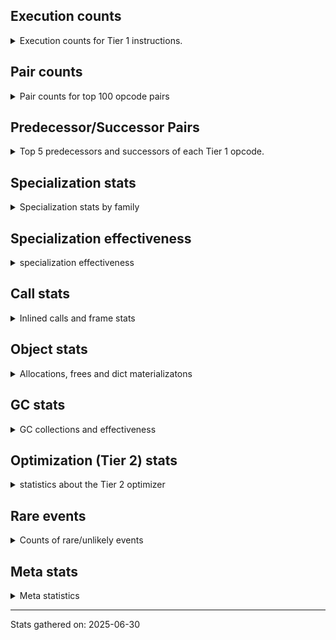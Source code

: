 ## Execution counts

<details>
<summary> Execution counts for Tier 1 instructions. </summary>


The "miss ratio" column shows the percentage of times the instruction
executed that it deoptimized. When this happens, the base unspecialized
instruction is not counted.

<table>
<thead>
<tr>
<th align="left">Name</th>
<th align="right">Base Count</th>
<th align="right">Head Count</th>
<th align="right">Change</th>
</tr>
</thead>
<tbody>
<tr>
<td align="left">JUMP_BACKWARD_JIT</td>
<td align="right">378,960</td>
<td align="right">227,920</td>
<td align="right">-39.9%</td>
</tr>
<tr>
<td align="left">FOR_ITER_TUPLE</td>
<td align="right">162,500</td>
<td align="right">121,540</td>
<td align="right">-25.2%</td>
</tr>
<tr>
<td align="left">UNPACK_SEQUENCE_TWO_TUPLE</td>
<td align="right">345,380</td>
<td align="right">262,940</td>
<td align="right">-23.9%</td>
</tr>
<tr>
<td align="left">STORE_FAST_STORE_FAST</td>
<td align="right">345,460</td>
<td align="right">263,020</td>
<td align="right">-23.9%</td>
</tr>
<tr>
<td align="left">FOR_ITER</td>
<td align="right">505,440</td>
<td align="right">395,280</td>
<td align="right">-21.8%</td>
</tr>
<tr>
<td align="left">BINARY_OP_ADD_INT</td>
<td align="right">76,760</td>
<td align="right">64,200</td>
<td align="right">-16.4%</td>
</tr>
<tr>
<td align="left">POP_ITER</td>
<td align="right">327,480</td>
<td align="right">280,300</td>
<td align="right">-14.4%</td>
</tr>
<tr>
<td align="left">COMPARE_OP</td>
<td align="right">405,360</td>
<td align="right">350,280</td>
<td align="right">-13.6%</td>
</tr>
<tr>
<td align="left">SWAP</td>
<td align="right">244,360</td>
<td align="right">216,840</td>
<td align="right">-11.3%</td>
</tr>
<tr>
<td align="left">COPY</td>
<td align="right">301,960</td>
<td align="right">274,440</td>
<td align="right">-9.1%</td>
</tr>
<tr>
<td align="left">ENTER_EXECUTOR</td>
<td align="right">2,634,120</td>
<td align="right">2,757,640</td>
<td align="right">4.7%</td>
</tr>
<tr>
<td align="left">PUSH_NULL</td>
<td align="right">6,511,500</td>
<td align="right">6,317,360</td>
<td align="right">-3.0%</td>
</tr>
<tr>
<td align="left">CALL_BOUND_METHOD_GENERAL</td>
<td align="right">2,918,080</td>
<td align="right">2,835,640</td>
<td align="right">-2.8%</td>
</tr>
<tr>
<td align="left">CALL_PY_GENERAL</td>
<td align="right">3,186,540</td>
<td align="right">3,104,100</td>
<td align="right">-2.6%</td>
</tr>
<tr>
<td align="left">POP_JUMP_IF_NONE</td>
<td align="right">9,064,360</td>
<td align="right">8,834,960</td>
<td align="right">-2.5%</td>
</tr>
<tr>
<td align="left">CALL_METHOD_DESCRIPTOR_NOARGS</td>
<td align="right">3,282,940</td>
<td align="right">3,200,500</td>
<td align="right">-2.5%</td>
</tr>
<tr>
<td align="left">CALL_METHOD_DESCRIPTOR_FAST</td>
<td align="right">5,934,900</td>
<td align="right">5,787,940</td>
<td align="right">-2.5%</td>
</tr>
<tr>
<td align="left">LOAD_ATTR_NONDESCRIPTOR_WITH_VALUES</td>
<td align="right">6,165,260</td>
<td align="right">6,018,300</td>
<td align="right">-2.4%</td>
</tr>
<tr>
<td align="left">JUMP_FORWARD</td>
<td align="right">2,745,600</td>
<td align="right">2,683,720</td>
<td align="right">-2.3%</td>
</tr>
<tr>
<td align="left">CALL_TYPE_1</td>
<td align="right">2,959,080</td>
<td align="right">2,894,560</td>
<td align="right">-2.2%</td>
</tr>
<tr>
<td align="left">IS_OP</td>
<td align="right">5,937,580</td>
<td align="right">5,808,540</td>
<td align="right">-2.2%</td>
</tr>
<tr>
<td align="left">LOAD_ATTR_METHOD_NO_DICT</td>
<td align="right">8,436,060</td>
<td align="right">8,267,300</td>
<td align="right">-2.0%</td>
</tr>
<tr>
<td align="left">TO_BOOL_BOOL</td>
<td align="right">10,732,040</td>
<td align="right">10,517,840</td>
<td align="right">-2.0%</td>
</tr>
<tr>
<td align="left">STORE_FAST</td>
<td align="right">30,571,080</td>
<td align="right">30,009,520</td>
<td align="right">-1.8%</td>
</tr>
<tr>
<td align="left">LOAD_FAST</td>
<td align="right">1,589,500</td>
<td align="right">1,561,980</td>
<td align="right">-1.7%</td>
</tr>
<tr>
<td align="left">POP_JUMP_IF_FALSE</td>
<td align="right">43,860,220</td>
<td align="right">43,156,840</td>
<td align="right">-1.6%</td>
</tr>
<tr>
<td align="left">CALL_BUILTIN_FAST</td>
<td align="right">7,355,540</td>
<td align="right">7,241,700</td>
<td align="right">-1.5%</td>
</tr>
<tr>
<td align="left">TO_BOOL_ALWAYS_TRUE</td>
<td align="right">11,578,500</td>
<td align="right">11,399,880</td>
<td align="right">-1.5%</td>
</tr>
<tr>
<td align="left">LOAD_ATTR_METHOD_LAZY_DICT</td>
<td align="right">11,692,440</td>
<td align="right">11,513,500</td>
<td align="right">-1.5%</td>
</tr>
<tr>
<td align="left">NOT_TAKEN</td>
<td align="right">1,192,960</td>
<td align="right">1,210,880</td>
<td align="right">1.5%</td>
</tr>
<tr>
<td align="left">NOP</td>
<td align="right">2,877,240</td>
<td align="right">2,834,520</td>
<td align="right">-1.5%</td>
</tr>
<tr>
<td align="left">LOAD_FAST_BORROW</td>
<td align="right">171,224,400</td>
<td align="right">168,751,840</td>
<td align="right">-1.4%</td>
</tr>
<tr>
<td align="left">LOAD_GLOBAL_MODULE</td>
<td align="right">19,376,720</td>
<td align="right">19,101,860</td>
<td align="right">-1.4%</td>
</tr>
<tr>
<td align="left">COMPARE_OP_INT</td>
<td align="right">14,854,300</td>
<td align="right">14,645,700</td>
<td align="right">-1.4%</td>
</tr>
<tr>
<td align="left">LOAD_CONST</td>
<td align="right">34,469,980</td>
<td align="right">34,010,060</td>
<td align="right">-1.3%</td>
</tr>
<tr>
<td align="left">LOAD_ATTR_METHOD_WITH_VALUES</td>
<td align="right">14,212,420</td>
<td align="right">14,025,740</td>
<td align="right">-1.3%</td>
</tr>
<tr>
<td align="left">RESUME_CHECK</td>
<td align="right">30,085,400</td>
<td align="right">29,692,260</td>
<td align="right">-1.3%</td>
</tr>
<tr>
<td align="left">LOAD_GLOBAL_BUILTIN</td>
<td align="right">29,389,580</td>
<td align="right">29,027,260</td>
<td align="right">-1.2%</td>
</tr>
<tr>
<td align="left">CALL_METHOD_DESCRIPTOR_O</td>
<td align="right">8,447,960</td>
<td align="right">8,351,460</td>
<td align="right">-1.1%</td>
</tr>
<tr>
<td align="left">CALL_BOUND_METHOD_EXACT_ARGS</td>
<td align="right">8,505,180</td>
<td align="right">8,408,680</td>
<td align="right">-1.1%</td>
</tr>
<tr>
<td align="left">POP_JUMP_IF_TRUE</td>
<td align="right">7,295,860</td>
<td align="right">7,213,420</td>
<td align="right">-1.1%</td>
</tr>
<tr>
<td align="left">CALL_PY_EXACT_ARGS</td>
<td align="right">14,111,060</td>
<td align="right">13,957,400</td>
<td align="right">-1.1%</td>
</tr>
<tr>
<td align="left">BINARY_OP</td>
<td align="right">6,671,500</td>
<td align="right">6,600,380</td>
<td align="right">-1.1%</td>
</tr>
<tr>
<td align="left">LOAD_FAST_BORROW_LOAD_FAST_BORROW</td>
<td align="right">7,260,200</td>
<td align="right">7,183,120</td>
<td align="right">-1.1%</td>
</tr>
<tr>
<td align="left">LOAD_ATTR_INSTANCE_VALUE</td>
<td align="right">64,111,920</td>
<td align="right">63,468,720</td>
<td align="right">-1.0%</td>
</tr>
<tr>
<td align="left">RETURN_VALUE</td>
<td align="right">33,839,060</td>
<td align="right">33,522,640</td>
<td align="right">-0.9%</td>
</tr>
<tr>
<td align="left">EXTENDED_ARG</td>
<td align="right">4,733,560</td>
<td align="right">4,689,960</td>
<td align="right">-0.9%</td>
</tr>
<tr>
<td align="left">CALL_METHOD_DESCRIPTOR_FAST_WITH_KEYWORDS</td>
<td align="right">2,385,940</td>
<td align="right">2,364,140</td>
<td align="right">-0.9%</td>
</tr>
<tr>
<td align="left">POP_TOP</td>
<td align="right">25,679,160</td>
<td align="right">25,445,180</td>
<td align="right">-0.9%</td>
</tr>
<tr>
<td align="left">LOAD_SMALL_INT</td>
<td align="right">11,711,940</td>
<td align="right">11,613,300</td>
<td align="right">-0.8%</td>
</tr>
<tr>
<td align="left">CALL_BUILTIN_O</td>
<td align="right">10,847,600</td>
<td align="right">10,765,160</td>
<td align="right">-0.8%</td>
</tr>
<tr>
<td align="left">TO_BOOL_NONE</td>
<td align="right">58,460</td>
<td align="right">58,100</td>
<td align="right">-0.6%</td>
</tr>
<tr>
<td align="left">CALL_LEN</td>
<td align="right">6,494,580</td>
<td align="right">6,472,780</td>
<td align="right">-0.3%</td>
</tr>
<tr>
<td align="left">CONTAINS_OP_DICT</td>
<td align="right">3,839,940</td>
<td align="right">3,839,940</td>
<td align="right">0.0%</td>
</tr>
<tr>
<td align="left">BUILD_TUPLE</td>
<td align="right">3,801,780</td>
<td align="right">3,801,780</td>
<td align="right">0.0%</td>
</tr>
<tr>
<td align="left">STORE_SUBSCR_DICT</td>
<td align="right">3,782,380</td>
<td align="right">3,782,380</td>
<td align="right">0.0%</td>
</tr>
<tr>
<td align="left">TO_BOOL_INT</td>
<td align="right">3,782,380</td>
<td align="right">3,782,380</td>
<td align="right">0.0%</td>
</tr>
<tr>
<td align="left">BINARY_OP_SUBSCR_TUPLE_INT</td>
<td align="right">1,305,620</td>
<td align="right">1,305,620</td>
<td align="right">0.0%</td>
</tr>
<tr>
<td align="left">STORE_ATTR_INSTANCE_VALUE</td>
<td align="right">863,700</td>
<td align="right">863,700</td>
<td align="right">0.0%</td>
</tr>
<tr>
<td align="left">LOAD_ATTR</td>
<td align="right">409,640</td>
<td align="right">409,640</td>
<td align="right">0.0%</td>
</tr>
<tr>
<td align="left">CALL_NON_PY_GENERAL</td>
<td align="right">364,880</td>
<td align="right">364,880</td>
<td align="right">0.0%</td>
</tr>
<tr>
<td align="left">GET_ITER</td>
<td align="right">327,420</td>
<td align="right">327,420</td>
<td align="right">0.0%</td>
</tr>
<tr>
<td align="left">LOAD_ATTR_MODULE</td>
<td align="right">192,120</td>
<td align="right">192,120</td>
<td align="right">0.0%</td>
</tr>
<tr>
<td align="left">CALL_BUILTIN_CLASS</td>
<td align="right">153,580</td>
<td align="right">153,580</td>
<td align="right">0.0%</td>
</tr>
<tr>
<td align="left">POP_JUMP_IF_NOT_NONE</td>
<td align="right">115,260</td>
<td align="right">115,260</td>
<td align="right">0.0%</td>
</tr>
<tr>
<td align="left">CALL_ISINSTANCE</td>
<td align="right">115,120</td>
<td align="right">115,120</td>
<td align="right">0.0%</td>
</tr>
<tr>
<td align="left">CALL_KW_NON_PY</td>
<td align="right">95,940</td>
<td align="right">95,940</td>
<td align="right">0.0%</td>
</tr>
<tr>
<td align="left">INTERPRETER_EXIT</td>
<td align="right">76,820</td>
<td align="right">76,820</td>
<td align="right">0.0%</td>
</tr>
<tr>
<td align="left">BUILD_MAP</td>
<td align="right">76,800</td>
<td align="right">76,800</td>
<td align="right">0.0%</td>
</tr>
<tr>
<td align="left">EXIT_INIT_CHECK</td>
<td align="right">57,580</td>
<td align="right">57,580</td>
<td align="right">0.0%</td>
</tr>
<tr>
<td align="left">CALL_ALLOC_AND_ENTER_INIT</td>
<td align="right">57,580</td>
<td align="right">57,580</td>
<td align="right">0.0%</td>
</tr>
<tr>
<td align="left">CALL_KW_PY</td>
<td align="right">57,580</td>
<td align="right">57,580</td>
<td align="right">0.0%</td>
</tr>
<tr>
<td align="left">TO_BOOL</td>
<td align="right">39,540</td>
<td align="right">39,540</td>
<td align="right">0.0%</td>
</tr>
<tr>
<td align="left">BINARY_OP_SUBSCR_LIST_INT</td>
<td align="right">38,380</td>
<td align="right">38,380</td>
<td align="right">0.0%</td>
</tr>
<tr>
<td align="left">FOR_ITER_LIST</td>
<td align="right">38,380</td>
<td align="right">38,380</td>
<td align="right">0.0%</td>
</tr>
<tr>
<td align="left">COMPARE_OP_STR</td>
<td align="right">38,360</td>
<td align="right">38,360</td>
<td align="right">0.0%</td>
</tr>
<tr>
<td align="left">CONTAINS_OP</td>
<td align="right">19,480</td>
<td align="right">19,480</td>
<td align="right">0.0%</td>
</tr>
<tr>
<td align="left">CALL_FUNCTION_EX</td>
<td align="right">19,320</td>
<td align="right">19,320</td>
<td align="right">0.0%</td>
</tr>
<tr>
<td align="left">LOAD_FAST_LOAD_FAST</td>
<td align="right">19,260</td>
<td align="right">19,260</td>
<td align="right">0.0%</td>
</tr>
<tr>
<td align="left">BINARY_OP_SUBSCR_DICT</td>
<td align="right">19,180</td>
<td align="right">19,180</td>
<td align="right">0.0%</td>
</tr>
<tr>
<td align="left">CALL</td>
<td align="right">5,960</td>
<td align="right">5,960</td>
<td align="right">0.0%</td>
</tr>
<tr>
<td align="left">LOAD_GLOBAL</td>
<td align="right">4,120</td>
<td align="right">4,120</td>
<td align="right">0.0%</td>
</tr>
<tr>
<td align="left">FOR_ITER_RANGE</td>
<td align="right">1,000</td>
<td align="right">1,000</td>
<td align="right">0.0%</td>
</tr>
<tr>
<td align="left">RESUME</td>
<td align="right">700</td>
<td align="right">700</td>
<td align="right">0.0%</td>
</tr>
<tr>
<td align="left">STORE_ATTR</td>
<td align="right">600</td>
<td align="right">600</td>
<td align="right">0.0%</td>
</tr>
<tr>
<td align="left">JUMP_BACKWARD</td>
<td align="right">180</td>
<td align="right">180</td>
<td align="right">0.0%</td>
</tr>
<tr>
<td align="left">CALL_KW</td>
<td align="right">160</td>
<td align="right">160</td>
<td align="right">0.0%</td>
</tr>
<tr>
<td align="left">UNPACK_SEQUENCE</td>
<td align="right">160</td>
<td align="right">160</td>
<td align="right">0.0%</td>
</tr>
<tr>
<td align="left">LOAD_DEREF</td>
<td align="right">120</td>
<td align="right">120</td>
<td align="right">0.0%</td>
</tr>
<tr>
<td align="left">MAKE_FUNCTION</td>
<td align="right">60</td>
<td align="right">60</td>
<td align="right">0.0%</td>
</tr>
<tr>
<td align="left">BUILD_LIST</td>
<td align="right">60</td>
<td align="right">60</td>
<td align="right">0.0%</td>
</tr>
<tr>
<td align="left">CALL_INTRINSIC_1</td>
<td align="right">60</td>
<td align="right">60</td>
<td align="right">0.0%</td>
</tr>
<tr>
<td align="left">COPY_FREE_VARS</td>
<td align="right">60</td>
<td align="right">60</td>
<td align="right">0.0%</td>
</tr>
<tr>
<td align="left">LIST_EXTEND</td>
<td align="right">60</td>
<td align="right">60</td>
<td align="right">0.0%</td>
</tr>
<tr>
<td align="left">MAKE_CELL</td>
<td align="right">60</td>
<td align="right">60</td>
<td align="right">0.0%</td>
</tr>
<tr>
<td align="left">SET_FUNCTION_ATTRIBUTE</td>
<td align="right">60</td>
<td align="right">60</td>
<td align="right">0.0%</td>
</tr>
<tr>
<td align="left">STORE_DEREF</td>
<td align="right">60</td>
<td align="right">60</td>
<td align="right">0.0%</td>
</tr>
<tr>
<td align="left">STORE_SUBSCR</td>
<td align="right">40</td>
<td align="right">40</td>
<td align="right">0.0%</td>
</tr>
<tr>
<td align="left">BINARY_OP_SUBTRACT_FLOAT</td>
<td align="right">40</td>
<td align="right">40</td>
<td align="right">0.0%</td>
</tr>
</tbody>
</table>


</details>

## Pair counts

<details>
<summary> Pair counts for top 100 opcode pairs </summary>


Pairs of specialized operations that deoptimize and are then followed by
the corresponding unspecialized instruction are not counted as pairs.

Not included in comparative output.


</details>

## Predecessor/Successor Pairs

<details>
<summary> Top 5 predecessors and successors of each Tier 1 opcode. </summary>


This does not include the unspecialized instructions that occur after a
specialized instruction deoptimizes.

Not included in comparative output.


</details>

## Specialization stats

<details>
<summary> Specialization stats by family </summary>

### BINARY_OP

<details>
<summary> specialization stats for BINARY_OP family </summary>

<table>
<thead>
<tr>
<th align="left">Kind</th>
<th align="right">Base Count</th>
<th align="right">Base Ratio</th>
<th align="right">Head Count</th>
<th align="right">Head Ratio</th>
<th align="right">Change</th>
</tr>
</thead>
<tbody>
<tr>
<td align="left">
deferred
<details>
<summary>ⓘ</summary>

Lists the number of "deferred" (i.e. not specialized) instructions executed.
</details>
</td>
<td align="right">6,667,660</td>
<td align="right">81.8%</td>
<td align="right">6,596,540</td>
<td align="right">81.7%</td>
<td align="right">-1.1%</td>
</tr>
<tr>
<td align="left">
hit
<details>
<summary>ⓘ</summary>

Specialized instructions that complete.
</details>
</td>
<td align="right">1,478,360</td>
<td align="right">18.1%</td>
<td align="right">1,478,360</td>
<td align="right">18.3%</td>
<td align="right">0.0%</td>
</tr>
</tbody>
</table>

<table>
<thead>
<tr>
<th align="left">Success</th>
<th align="right">Base Count</th>
<th align="right">Base Ratio</th>
<th align="right">Head Count</th>
<th align="right">Head Ratio</th>
<th align="right">Change</th>
</tr>
</thead>
<tbody>
<tr>
<td align="left">Success</td>
<td align="right">140</td>
<td align="right">3.6%</td>
<td align="right">140</td>
<td align="right">3.6%</td>
<td align="right">0.0%</td>
</tr>
<tr>
<td align="left">Failure</td>
<td align="right">3,700</td>
<td align="right">96.4%</td>
<td align="right">3,700</td>
<td align="right">96.4%</td>
<td align="right">0.0%</td>
</tr>
</tbody>
</table>

<table>
<thead>
<tr>
<th align="left">Failure kind</th>
<th align="right">Base Count</th>
<th align="right">Base Ratio</th>
<th align="right">Head Count</th>
<th align="right">Head Ratio</th>
<th align="right">Change</th>
</tr>
</thead>
<tbody>
<tr>
<td align="left">add other</td>
<td align="right">3,540</td>
<td align="right">95.7%</td>
<td align="right">3,540</td>
<td align="right">95.7%</td>
<td align="right">0.0%</td>
</tr>
<tr>
<td align="left">rshift</td>
<td align="right">160</td>
<td align="right">4.3%</td>
<td align="right">160</td>
<td align="right">4.3%</td>
<td align="right">0.0%</td>
</tr>
</tbody>
</table>


</details>

### CALL

<details>
<summary> specialization stats for CALL family </summary>

<table>
<thead>
<tr>
<th align="left">Kind</th>
<th align="right">Base Count</th>
<th align="right">Base Ratio</th>
<th align="right">Head Count</th>
<th align="right">Head Ratio</th>
<th align="right">Change</th>
</tr>
</thead>
<tbody>
<tr>
<td align="left">
miss
<details>
<summary>ⓘ</summary>

Specialized instructions that deopt.
</details>
</td>
<td align="right">720,220</td>
<td align="right">0.7%</td>
<td align="right">714,920</td>
<td align="right">0.7%</td>
<td align="right">-0.7%</td>
</tr>
<tr>
<td align="left">
deferred
<details>
<summary>ⓘ</summary>

Lists the number of "deferred" (i.e. not specialized) instructions executed.
</details>
</td>
<td align="right">709,620</td>
<td align="right">0.7%</td>
<td align="right">704,420</td>
<td align="right">0.7%</td>
<td align="right">-0.7%</td>
</tr>
<tr>
<td align="left">
hit
<details>
<summary>ⓘ</summary>

Specialized instructions that complete.
</details>
</td>
<td align="right">105,659,300</td>
<td align="right">99.3%</td>
<td align="right">105,664,500</td>
<td align="right">99.3%</td>
<td align="right">0.0%</td>
</tr>
</tbody>
</table>

<table>
<thead>
<tr>
<th align="left">Success</th>
<th align="right">Base Count</th>
<th align="right">Base Ratio</th>
<th align="right">Head Count</th>
<th align="right">Head Ratio</th>
<th align="right">Change</th>
</tr>
</thead>
<tbody>
<tr>
<td align="left">Success</td>
<td align="right">16,560</td>
<td align="right">100.0%</td>
<td align="right">16,460</td>
<td align="right">100.0%</td>
<td align="right">-0.6%</td>
</tr>
<tr>
<td align="left">Failure</td>
<td align="right">0</td>
<td align="right">0.0%</td>
<td align="right">0</td>
<td align="right">0.0%</td>
<td align="right"></td>
</tr>
</tbody>
</table>


</details>

### CALL_KW

<details>
<summary> specialization stats for CALL_KW family </summary>

<table>
<thead>
<tr>
<th align="left">Kind</th>
<th align="right">Base Count</th>
<th align="right">Base Ratio</th>
<th align="right">Head Count</th>
<th align="right">Head Ratio</th>
<th align="right">Change</th>
</tr>
</thead>
<tbody>
<tr>
<td align="left">
deferred
<details>
<summary>ⓘ</summary>

Lists the number of "deferred" (i.e. not specialized) instructions executed.
</details>
</td>
<td align="right">80</td>
<td align="right">50.0%</td>
<td align="right">80</td>
<td align="right">50.0%</td>
<td align="right">0.0%</td>
</tr>
</tbody>
</table>

<table>
<thead>
<tr>
<th align="left">Success</th>
<th align="right">Base Count</th>
<th align="right">Base Ratio</th>
<th align="right">Head Count</th>
<th align="right">Head Ratio</th>
<th align="right">Change</th>
</tr>
</thead>
<tbody>
<tr>
<td align="left">Success</td>
<td align="right">80</td>
<td align="right">100.0%</td>
<td align="right">80</td>
<td align="right">100.0%</td>
<td align="right">0.0%</td>
</tr>
<tr>
<td align="left">Failure</td>
<td align="right">0</td>
<td align="right">0.0%</td>
<td align="right">0</td>
<td align="right">0.0%</td>
<td align="right"></td>
</tr>
</tbody>
</table>


</details>

### COMPARE_OP

<details>
<summary> specialization stats for COMPARE_OP family </summary>

<table>
<thead>
<tr>
<th align="left">Kind</th>
<th align="right">Base Count</th>
<th align="right">Base Ratio</th>
<th align="right">Head Count</th>
<th align="right">Head Ratio</th>
<th align="right">Change</th>
</tr>
</thead>
<tbody>
<tr>
<td align="left">
deferred
<details>
<summary>ⓘ</summary>

Lists the number of "deferred" (i.e. not specialized) instructions executed.
</details>
</td>
<td align="right">396,780</td>
<td align="right">1.9%</td>
<td align="right">341,740</td>
<td align="right">1.6%</td>
<td align="right">-13.9%</td>
</tr>
<tr>
<td align="left">
hit
<details>
<summary>ⓘ</summary>

Specialized instructions that complete.
</details>
</td>
<td align="right">20,858,960</td>
<td align="right">97.3%</td>
<td align="right">20,858,960</td>
<td align="right">97.6%</td>
<td align="right">0.0%</td>
</tr>
<tr>
<td align="left">
miss
<details>
<summary>ⓘ</summary>

Specialized instructions that deopt.
</details>
</td>
<td align="right">164,060</td>
<td align="right">0.8%</td>
<td align="right">164,060</td>
<td align="right">0.8%</td>
<td align="right">0.0%</td>
</tr>
</tbody>
</table>

<table>
<thead>
<tr>
<th align="left">Success</th>
<th align="right">Base Count</th>
<th align="right">Base Ratio</th>
<th align="right">Head Count</th>
<th align="right">Head Ratio</th>
<th align="right">Change</th>
</tr>
</thead>
<tbody>
<tr>
<td align="left">Failure</td>
<td align="right">7,900</td>
<td align="right">67.8%</td>
<td align="right">7,860</td>
<td align="right">67.6%</td>
<td align="right">-0.5%</td>
</tr>
<tr>
<td align="left">Success</td>
<td align="right">3,760</td>
<td align="right">32.2%</td>
<td align="right">3,760</td>
<td align="right">32.4%</td>
<td align="right">0.0%</td>
</tr>
</tbody>
</table>

<table>
<thead>
<tr>
<th align="left">Failure kind</th>
<th align="right">Base Count</th>
<th align="right">Base Ratio</th>
<th align="right">Head Count</th>
<th align="right">Head Ratio</th>
<th align="right">Change</th>
</tr>
</thead>
<tbody>
<tr>
<td align="left">big int</td>
<td align="right">7,900</td>
<td align="right">100.0%</td>
<td align="right">7,860</td>
<td align="right">100.0%</td>
<td align="right">-0.5%</td>
</tr>
</tbody>
</table>


</details>

### CONTAINS_OP

<details>
<summary> specialization stats for CONTAINS_OP family </summary>

<table>
<thead>
<tr>
<th align="left">Kind</th>
<th align="right">Base Count</th>
<th align="right">Base Ratio</th>
<th align="right">Head Count</th>
<th align="right">Head Ratio</th>
<th align="right">Change</th>
</tr>
</thead>
<tbody>
<tr>
<td align="left">
deferred
<details>
<summary>ⓘ</summary>

Lists the number of "deferred" (i.e. not specialized) instructions executed.
</details>
</td>
<td align="right">19,260</td>
<td align="right">0.5%</td>
<td align="right">19,260</td>
<td align="right">0.5%</td>
<td align="right">0.0%</td>
</tr>
<tr>
<td align="left">
hit
<details>
<summary>ⓘ</summary>

Specialized instructions that complete.
</details>
</td>
<td align="right">3,839,940</td>
<td align="right">99.5%</td>
<td align="right">3,839,940</td>
<td align="right">99.5%</td>
<td align="right">0.0%</td>
</tr>
</tbody>
</table>

<table>
<thead>
<tr>
<th align="left">Success</th>
<th align="right">Base Count</th>
<th align="right">Base Ratio</th>
<th align="right">Head Count</th>
<th align="right">Head Ratio</th>
<th align="right">Change</th>
</tr>
</thead>
<tbody>
<tr>
<td align="left">Success</td>
<td align="right">60</td>
<td align="right">27.3%</td>
<td align="right">60</td>
<td align="right">27.3%</td>
<td align="right">0.0%</td>
</tr>
<tr>
<td align="left">Failure</td>
<td align="right">160</td>
<td align="right">72.7%</td>
<td align="right">160</td>
<td align="right">72.7%</td>
<td align="right">0.0%</td>
</tr>
</tbody>
</table>

<table>
<thead>
<tr>
<th align="left">Failure kind</th>
<th align="right">Base Count</th>
<th align="right">Base Ratio</th>
<th align="right">Head Count</th>
<th align="right">Head Ratio</th>
<th align="right">Change</th>
</tr>
</thead>
<tbody>
<tr>
<td align="left">list</td>
<td align="right">160</td>
<td align="right">100.0%</td>
<td align="right">160</td>
<td align="right">100.0%</td>
<td align="right">0.0%</td>
</tr>
</tbody>
</table>


</details>

### FOR_ITER

<details>
<summary> specialization stats for FOR_ITER family </summary>

<table>
<thead>
<tr>
<th align="left">Kind</th>
<th align="right">Base Count</th>
<th align="right">Base Ratio</th>
<th align="right">Head Count</th>
<th align="right">Head Ratio</th>
<th align="right">Change</th>
</tr>
</thead>
<tbody>
<tr>
<td align="left">
deferred
<details>
<summary>ⓘ</summary>

Lists the number of "deferred" (i.e. not specialized) instructions executed.
</details>
</td>
<td align="right">504,460</td>
<td align="right">71.3%</td>
<td align="right">394,320</td>
<td align="right">70.9%</td>
<td align="right">-21.8%</td>
</tr>
<tr>
<td align="left">
hit
<details>
<summary>ⓘ</summary>

Specialized instructions that complete.
</details>
</td>
<td align="right">201,880</td>
<td align="right">28.5%</td>
<td align="right">160,920</td>
<td align="right">28.9%</td>
<td align="right">-20.3%</td>
</tr>
</tbody>
</table>

<table>
<thead>
<tr>
<th align="left">Success</th>
<th align="right">Base Count</th>
<th align="right">Base Ratio</th>
<th align="right">Head Count</th>
<th align="right">Head Ratio</th>
<th align="right">Change</th>
</tr>
</thead>
<tbody>
<tr>
<td align="left">Failure</td>
<td align="right">900</td>
<td align="right">91.8%</td>
<td align="right">880</td>
<td align="right">91.7%</td>
<td align="right">-2.2%</td>
</tr>
<tr>
<td align="left">Success</td>
<td align="right">80</td>
<td align="right">8.2%</td>
<td align="right">80</td>
<td align="right">8.3%</td>
<td align="right">0.0%</td>
</tr>
</tbody>
</table>

<table>
<thead>
<tr>
<th align="left">Failure kind</th>
<th align="right">Base Count</th>
<th align="right">Base Ratio</th>
<th align="right">Head Count</th>
<th align="right">Head Ratio</th>
<th align="right">Change</th>
</tr>
</thead>
<tbody>
<tr>
<td align="left">enumerate</td>
<td align="right">440</td>
<td align="right">48.9%</td>
<td align="right">420</td>
<td align="right">47.7%</td>
<td align="right">-4.5%</td>
</tr>
<tr>
<td align="left">itertools</td>
<td align="right">440</td>
<td align="right">48.9%</td>
<td align="right">440</td>
<td align="right">50.0%</td>
<td align="right">0.0%</td>
</tr>
<tr>
<td align="left">dict values</td>
<td align="right">20</td>
<td align="right">2.2%</td>
<td align="right">20</td>
<td align="right">2.3%</td>
<td align="right">0.0%</td>
</tr>
</tbody>
</table>


</details>

### GET_ITER

<details>
<summary> specialization stats for GET_ITER family </summary>

<table>
<thead>
<tr>
<th align="left">Failure kind</th>
<th align="right">Base Count</th>
<th align="right">Base Ratio</th>
<th align="right">Head Count</th>
<th align="right">Head Ratio</th>
<th align="right">Change</th>
</tr>
</thead>
<tbody>
<tr>
<td align="left">self</td>
<td align="right">134,400</td>
<td align="right">134,400 / 0 !!</td>
<td align="right">134,400</td>
<td align="right">134,400 / 0 !!</td>
<td align="right">0.0%</td>
</tr>
<tr>
<td align="left">enumerate</td>
<td align="right">96,000</td>
<td align="right">96,000 / 0 !!</td>
<td align="right">96,000</td>
<td align="right">96,000 / 0 !!</td>
<td align="right">0.0%</td>
</tr>
<tr>
<td align="left">tuple</td>
<td align="right">77,760</td>
<td align="right">77,760 / 0 !!</td>
<td align="right">77,760</td>
<td align="right">77,760 / 0 !!</td>
<td align="right">0.0%</td>
</tr>
<tr>
<td align="left">list</td>
<td align="right">19,200</td>
<td align="right">19,200 / 0 !!</td>
<td align="right">19,200</td>
<td align="right">19,200 / 0 !!</td>
<td align="right">0.0%</td>
</tr>
<tr>
<td align="left">other</td>
<td align="right">60</td>
<td align="right">60 / 0 !!</td>
<td align="right">60</td>
<td align="right">60 / 0 !!</td>
<td align="right">0.0%</td>
</tr>
</tbody>
</table>


</details>

### LOAD_ATTR

<details>
<summary> specialization stats for LOAD_ATTR family </summary>

<table>
<thead>
<tr>
<th align="left">Kind</th>
<th align="right">Base Count</th>
<th align="right">Base Ratio</th>
<th align="right">Head Count</th>
<th align="right">Head Ratio</th>
<th align="right">Change</th>
</tr>
</thead>
<tbody>
<tr>
<td align="left">
hit
<details>
<summary>ⓘ</summary>

Specialized instructions that complete.
</details>
</td>
<td align="right">127,284,300</td>
<td align="right">99.7%</td>
<td align="right">126,707,200</td>
<td align="right">99.7%</td>
<td align="right">-0.5%</td>
</tr>
<tr>
<td align="left">
deferred
<details>
<summary>ⓘ</summary>

Lists the number of "deferred" (i.e. not specialized) instructions executed.
</details>
</td>
<td align="right">405,640</td>
<td align="right">0.3%</td>
<td align="right">405,640</td>
<td align="right">0.3%</td>
<td align="right">0.0%</td>
</tr>
</tbody>
</table>

<table>
<thead>
<tr>
<th align="left">Success</th>
<th align="right">Base Count</th>
<th align="right">Base Ratio</th>
<th align="right">Head Count</th>
<th align="right">Head Ratio</th>
<th align="right">Change</th>
</tr>
</thead>
<tbody>
<tr>
<td align="left">Success</td>
<td align="right">2,300</td>
<td align="right">57.8%</td>
<td align="right">2,300</td>
<td align="right">57.8%</td>
<td align="right">0.0%</td>
</tr>
<tr>
<td align="left">Failure</td>
<td align="right">1,680</td>
<td align="right">42.2%</td>
<td align="right">1,680</td>
<td align="right">42.2%</td>
<td align="right">0.0%</td>
</tr>
</tbody>
</table>

<table>
<thead>
<tr>
<th align="left">Failure kind</th>
<th align="right">Base Count</th>
<th align="right">Base Ratio</th>
<th align="right">Head Count</th>
<th align="right">Head Ratio</th>
<th align="right">Change</th>
</tr>
</thead>
<tbody>
<tr>
<td align="left">method</td>
<td align="right">1,660</td>
<td align="right">98.8%</td>
<td align="right">1,660</td>
<td align="right">98.8%</td>
<td align="right">0.0%</td>
</tr>
</tbody>
</table>


</details>

### LOAD_GLOBAL

<details>
<summary> specialization stats for LOAD_GLOBAL family </summary>

<table>
<thead>
<tr>
<th align="left">Kind</th>
<th align="right">Base Count</th>
<th align="right">Base Ratio</th>
<th align="right">Head Count</th>
<th align="right">Head Ratio</th>
<th align="right">Change</th>
</tr>
</thead>
<tbody>
<tr>
<td align="left">
hit
<details>
<summary>ⓘ</summary>

Specialized instructions that complete.
</details>
</td>
<td align="right">48,766,300</td>
<td align="right">100.0%</td>
<td align="right">48,129,120</td>
<td align="right">100.0%</td>
<td align="right">-1.3%</td>
</tr>
<tr>
<td align="left">
deferred
<details>
<summary>ⓘ</summary>

Lists the number of "deferred" (i.e. not specialized) instructions executed.
</details>
</td>
<td align="right">2,060</td>
<td align="right">0.0%</td>
<td align="right">2,060</td>
<td align="right">0.0%</td>
<td align="right">0.0%</td>
</tr>
</tbody>
</table>

<table>
<thead>
<tr>
<th align="left">Success</th>
<th align="right">Base Count</th>
<th align="right">Base Ratio</th>
<th align="right">Head Count</th>
<th align="right">Head Ratio</th>
<th align="right">Change</th>
</tr>
</thead>
<tbody>
<tr>
<td align="left">Success</td>
<td align="right">2,060</td>
<td align="right">100.0%</td>
<td align="right">2,060</td>
<td align="right">100.0%</td>
<td align="right">0.0%</td>
</tr>
<tr>
<td align="left">Failure</td>
<td align="right">0</td>
<td align="right">0.0%</td>
<td align="right">0</td>
<td align="right">0.0%</td>
<td align="right"></td>
</tr>
</tbody>
</table>


</details>

### STORE_ATTR

<details>
<summary> specialization stats for STORE_ATTR family </summary>

<table>
<thead>
<tr>
<th align="left">Kind</th>
<th align="right">Base Count</th>
<th align="right">Base Ratio</th>
<th align="right">Head Count</th>
<th align="right">Head Ratio</th>
<th align="right">Change</th>
</tr>
</thead>
<tbody>
<tr>
<td align="left">
deferred
<details>
<summary>ⓘ</summary>

Lists the number of "deferred" (i.e. not specialized) instructions executed.
</details>
</td>
<td align="right">300</td>
<td align="right">0.0%</td>
<td align="right">300</td>
<td align="right">0.0%</td>
<td align="right">0.0%</td>
</tr>
<tr>
<td align="left">
hit
<details>
<summary>ⓘ</summary>

Specialized instructions that complete.
</details>
</td>
<td align="right">863,700</td>
<td align="right">99.9%</td>
<td align="right">863,700</td>
<td align="right">99.9%</td>
<td align="right">0.0%</td>
</tr>
</tbody>
</table>

<table>
<thead>
<tr>
<th align="left">Success</th>
<th align="right">Base Count</th>
<th align="right">Base Ratio</th>
<th align="right">Head Count</th>
<th align="right">Head Ratio</th>
<th align="right">Change</th>
</tr>
</thead>
<tbody>
<tr>
<td align="left">Success</td>
<td align="right">300</td>
<td align="right">100.0%</td>
<td align="right">300</td>
<td align="right">100.0%</td>
<td align="right">0.0%</td>
</tr>
<tr>
<td align="left">Failure</td>
<td align="right">0</td>
<td align="right">0.0%</td>
<td align="right">0</td>
<td align="right">0.0%</td>
<td align="right"></td>
</tr>
</tbody>
</table>


</details>

### STORE_SUBSCR

<details>
<summary> specialization stats for STORE_SUBSCR family </summary>

<table>
<thead>
<tr>
<th align="left">Kind</th>
<th align="right">Base Count</th>
<th align="right">Base Ratio</th>
<th align="right">Head Count</th>
<th align="right">Head Ratio</th>
<th align="right">Change</th>
</tr>
</thead>
<tbody>
<tr>
<td align="left">
deferred
<details>
<summary>ⓘ</summary>

Lists the number of "deferred" (i.e. not specialized) instructions executed.
</details>
</td>
<td align="right">20</td>
<td align="right">0.0%</td>
<td align="right">20</td>
<td align="right">0.0%</td>
<td align="right">0.0%</td>
</tr>
<tr>
<td align="left">
hit
<details>
<summary>ⓘ</summary>

Specialized instructions that complete.
</details>
</td>
<td align="right">3,782,380</td>
<td align="right">100.0%</td>
<td align="right">3,782,380</td>
<td align="right">100.0%</td>
<td align="right">0.0%</td>
</tr>
</tbody>
</table>

<table>
<thead>
<tr>
<th align="left">Success</th>
<th align="right">Base Count</th>
<th align="right">Base Ratio</th>
<th align="right">Head Count</th>
<th align="right">Head Ratio</th>
<th align="right">Change</th>
</tr>
</thead>
<tbody>
<tr>
<td align="left">Success</td>
<td align="right">20</td>
<td align="right">100.0%</td>
<td align="right">20</td>
<td align="right">100.0%</td>
<td align="right">0.0%</td>
</tr>
<tr>
<td align="left">Failure</td>
<td align="right">0</td>
<td align="right">0.0%</td>
<td align="right">0</td>
<td align="right">0.0%</td>
<td align="right"></td>
</tr>
</tbody>
</table>


</details>

### TO_BOOL

<details>
<summary> specialization stats for TO_BOOL family </summary>

<table>
<thead>
<tr>
<th align="left">Kind</th>
<th align="right">Base Count</th>
<th align="right">Base Ratio</th>
<th align="right">Head Count</th>
<th align="right">Head Ratio</th>
<th align="right">Change</th>
</tr>
</thead>
<tbody>
<tr>
<td align="left">
miss
<details>
<summary>ⓘ</summary>

Specialized instructions that deopt.
</details>
</td>
<td align="right">110,400</td>
<td align="right">0.5%</td>
<td align="right">108,620</td>
<td align="right">0.5%</td>
<td align="right">-1.6%</td>
</tr>
<tr>
<td align="left">
hit
<details>
<summary>ⓘ</summary>

Specialized instructions that complete.
</details>
</td>
<td align="right">21,660,620</td>
<td align="right">99.3%</td>
<td align="right">21,661,320</td>
<td align="right">99.3%</td>
<td align="right">0.0%</td>
</tr>
<tr>
<td align="left">
deferred
<details>
<summary>ⓘ</summary>

Lists the number of "deferred" (i.e. not specialized) instructions executed.
</details>
</td>
<td align="right">38,900</td>
<td align="right">0.2%</td>
<td align="right">38,900</td>
<td align="right">0.2%</td>
<td align="right">0.0%</td>
</tr>
</tbody>
</table>

<table>
<thead>
<tr>
<th align="left">Success</th>
<th align="right">Base Count</th>
<th align="right">Base Ratio</th>
<th align="right">Head Count</th>
<th align="right">Head Ratio</th>
<th align="right">Change</th>
</tr>
</thead>
<tbody>
<tr>
<td align="left">Success</td>
<td align="right">2,520</td>
<td align="right">92.6%</td>
<td align="right">2,480</td>
<td align="right">92.5%</td>
<td align="right">-1.6%</td>
</tr>
<tr>
<td align="left">Failure</td>
<td align="right">200</td>
<td align="right">7.4%</td>
<td align="right">200</td>
<td align="right">7.5%</td>
<td align="right">0.0%</td>
</tr>
</tbody>
</table>

<table>
<thead>
<tr>
<th align="left">Failure kind</th>
<th align="right">Base Count</th>
<th align="right">Base Ratio</th>
<th align="right">Head Count</th>
<th align="right">Head Ratio</th>
<th align="right">Change</th>
</tr>
</thead>
<tbody>
<tr>
<td align="left">tuple</td>
<td align="right">180</td>
<td align="right">90.0%</td>
<td align="right">180</td>
<td align="right">90.0%</td>
<td align="right">0.0%</td>
</tr>
<tr>
<td align="left">sequence</td>
<td align="right">20</td>
<td align="right">10.0%</td>
<td align="right">20</td>
<td align="right">10.0%</td>
<td align="right">0.0%</td>
</tr>
</tbody>
</table>


</details>

### UNPACK_SEQUENCE

<details>
<summary> specialization stats for UNPACK_SEQUENCE family </summary>

<table>
<thead>
<tr>
<th align="left">Kind</th>
<th align="right">Base Count</th>
<th align="right">Base Ratio</th>
<th align="right">Head Count</th>
<th align="right">Head Ratio</th>
<th align="right">Change</th>
</tr>
</thead>
<tbody>
<tr>
<td align="left">
deferred
<details>
<summary>ⓘ</summary>

Lists the number of "deferred" (i.e. not specialized) instructions executed.
</details>
</td>
<td align="right">80</td>
<td align="right">0.0%</td>
<td align="right">80</td>
<td align="right">0.0%</td>
<td align="right">0.0%</td>
</tr>
<tr>
<td align="left">
hit
<details>
<summary>ⓘ</summary>

Specialized instructions that complete.
</details>
</td>
<td align="right">3,167,980</td>
<td align="right">100.0%</td>
<td align="right">3,167,980</td>
<td align="right">100.0%</td>
<td align="right">0.0%</td>
</tr>
</tbody>
</table>

<table>
<thead>
<tr>
<th align="left">Success</th>
<th align="right">Base Count</th>
<th align="right">Base Ratio</th>
<th align="right">Head Count</th>
<th align="right">Head Ratio</th>
<th align="right">Change</th>
</tr>
</thead>
<tbody>
<tr>
<td align="left">Success</td>
<td align="right">80</td>
<td align="right">100.0%</td>
<td align="right">80</td>
<td align="right">100.0%</td>
<td align="right">0.0%</td>
</tr>
<tr>
<td align="left">Failure</td>
<td align="right">0</td>
<td align="right">0.0%</td>
<td align="right">0</td>
<td align="right">0.0%</td>
<td align="right"></td>
</tr>
</tbody>
</table>


</details>


</details>

## Specialization effectiveness

<details>
<summary> specialization effectiveness </summary>


All entries are execution counts. Should add up to the total number of
Tier 1 instructions executed.

<table>
<thead>
<tr>
<th align="left">Instructions</th>
<th align="right">Base Count</th>
<th align="right">Base Ratio</th>
<th align="right">Head Count</th>
<th align="right">Head Ratio</th>
<th align="right">Change</th>
</tr>
</thead>
<tbody>
<tr>
<td align="left">
Not specialized
<details>
<summary>ⓘ</summary>

Instructions that could be specialized but aren't, e.g. `LOAD_ATTR`, `BINARY_SLICE`.
</details>
</td>
<td align="right">8,389,420</td>
<td align="right">1.1%</td>
<td align="right">8,153,060</td>
<td align="right">1.1%</td>
<td align="right">-2.8%</td>
</tr>
<tr>
<td align="left">
Basic
<details>
<summary>ⓘ</summary>

Instructions that are not and cannot be specialized, e.g. `LOAD_FAST`.
</details>
</td>
<td align="right">408,585,880</td>
<td align="right">56.0%</td>
<td align="right">402,808,380</td>
<td align="right">56.0%</td>
<td align="right">-1.4%</td>
</tr>
<tr>
<td align="left">
Specialized hits
<details>
<summary>ⓘ</summary>

Specialized instructions, e.g. `LOAD_ATTR_MODULE` that complete.
</details>
</td>
<td align="right">311,837,580</td>
<td align="right">42.7%</td>
<td align="right">307,555,680</td>
<td align="right">42.7%</td>
<td align="right">-1.4%</td>
</tr>
<tr>
<td align="left">
Specialized misses
<details>
<summary>ⓘ</summary>

Specialized instructions, e.g. `LOAD_ATTR_MODULE` that deopt.
</details>
</td>
<td align="right">994,680</td>
<td align="right">0.1%</td>
<td align="right">987,600</td>
<td align="right">0.1%</td>
<td align="right">-0.7%</td>
</tr>
</tbody>
</table>

### Deferred by instruction

<details>
<summary> Breakdown of deferred (not specialized) instruction counts by family </summary>

<table>
<thead>
<tr>
<th align="left">Name</th>
<th align="right">Base Count</th>
<th align="right">Base Ratio</th>
<th align="right">Head Count</th>
<th align="right">Head Ratio</th>
<th align="right">Change</th>
</tr>
</thead>
<tbody>
<tr>
<td align="left">FOR_ITER</td>
<td align="right">504,460</td>
<td align="right">5.8%</td>
<td align="right">394,320</td>
<td align="right">4.6%</td>
<td align="right">-21.8%</td>
</tr>
<tr>
<td align="left">COMPARE_OP</td>
<td align="right">396,780</td>
<td align="right">4.5%</td>
<td align="right">341,740</td>
<td align="right">4.0%</td>
<td align="right">-13.9%</td>
</tr>
<tr>
<td align="left">BINARY_OP</td>
<td align="right">6,667,660</td>
<td align="right">76.2%</td>
<td align="right">6,596,540</td>
<td align="right">77.6%</td>
<td align="right">-1.1%</td>
</tr>
<tr>
<td align="left">CALL</td>
<td align="right">709,620</td>
<td align="right">8.1%</td>
<td align="right">704,420</td>
<td align="right">8.3%</td>
<td align="right">-0.7%</td>
</tr>
<tr>
<td align="left">LOAD_ATTR</td>
<td align="right">405,640</td>
<td align="right">4.6%</td>
<td align="right">405,640</td>
<td align="right">4.8%</td>
<td align="right">0.0%</td>
</tr>
<tr>
<td align="left">TO_BOOL</td>
<td align="right">38,900</td>
<td align="right">0.4%</td>
<td align="right">38,900</td>
<td align="right">0.5%</td>
<td align="right">0.0%</td>
</tr>
<tr>
<td align="left">CONTAINS_OP</td>
<td align="right">19,260</td>
<td align="right">0.2%</td>
<td align="right">19,260</td>
<td align="right">0.2%</td>
<td align="right">0.0%</td>
</tr>
<tr>
<td align="left">LOAD_GLOBAL</td>
<td align="right">2,060</td>
<td align="right">0.0%</td>
<td align="right">2,060</td>
<td align="right">0.0%</td>
<td align="right">0.0%</td>
</tr>
<tr>
<td align="left">STORE_ATTR</td>
<td align="right">300</td>
<td align="right">0.0%</td>
<td align="right">300</td>
<td align="right">0.0%</td>
<td align="right">0.0%</td>
</tr>
<tr>
<td align="left">CALL_KW</td>
<td align="right">80</td>
<td align="right">0.0%</td>
<td align="right">80</td>
<td align="right">0.0%</td>
<td align="right">0.0%</td>
</tr>
</tbody>
</table>


</details>

### Misses by instruction

<details>
<summary> Breakdown of misses (specialized deopts) instruction counts by family </summary>

<table>
<thead>
<tr>
<th align="left">Name</th>
<th align="right">Base Count</th>
<th align="right">Base Ratio</th>
<th align="right">Head Count</th>
<th align="right">Head Ratio</th>
<th align="right">Change</th>
</tr>
</thead>
<tbody>
<tr>
<td align="left">TO_BOOL_NONE</td>
<td align="right">55,120</td>
<td align="right">5.5%</td>
<td align="right">54,060</td>
<td align="right">5.5%</td>
<td align="right">-1.9%</td>
</tr>
<tr>
<td align="left">TO_BOOL_ALWAYS_TRUE</td>
<td align="right">55,280</td>
<td align="right">5.6%</td>
<td align="right">54,560</td>
<td align="right">5.5%</td>
<td align="right">-1.3%</td>
</tr>
<tr>
<td align="left">CALL_PY_EXACT_ARGS</td>
<td align="right">720,220</td>
<td align="right">72.4%</td>
<td align="right">714,920</td>
<td align="right">72.4%</td>
<td align="right">-0.7%</td>
</tr>
<tr>
<td align="left">COMPARE_OP_INT</td>
<td align="right">164,060</td>
<td align="right">16.5%</td>
<td align="right">164,060</td>
<td align="right">16.6%</td>
<td align="right">0.0%</td>
</tr>
<tr>
<td align="left">CACHE</td>
<td align="right">0</td>
<td align="right">0.0%</td>
<td align="right">0</td>
<td align="right">0.0%</td>
<td align="right"></td>
</tr>
<tr>
<td align="left">CALL_FUNCTION_EX</td>
<td align="right">0</td>
<td align="right">0.0%</td>
<td align="right">0</td>
<td align="right">0.0%</td>
<td align="right"></td>
</tr>
<tr>
<td align="left">EXIT_INIT_CHECK</td>
<td align="right">0</td>
<td align="right">0.0%</td>
<td align="right">0</td>
<td align="right">0.0%</td>
<td align="right"></td>
</tr>
<tr>
<td align="left">INTERPRETER_EXIT</td>
<td align="right">0</td>
<td align="right">0.0%</td>
<td align="right">0</td>
<td align="right">0.0%</td>
<td align="right"></td>
</tr>
<tr>
<td align="left">MAKE_FUNCTION</td>
<td align="right">0</td>
<td align="right">0.0%</td>
<td align="right">0</td>
<td align="right">0.0%</td>
<td align="right"></td>
</tr>
<tr>
<td align="left">NOP</td>
<td align="right">0</td>
<td align="right">0.0%</td>
<td align="right">0</td>
<td align="right">0.0%</td>
<td align="right"></td>
</tr>
</tbody>
</table>


</details>


</details>

## Call stats

<details>
<summary> Inlined calls and frame stats </summary>


This shows what fraction of calls to Python functions are inlined (i.e.
not having a call at the C level) and for those that are not, where the
call comes from.  The various categories overlap.

Also includes the count of frame objects created.

<table>
<thead>
<tr>
<th align="left"></th>
<th align="right">Base Count</th>
<th align="right">Base Ratio</th>
<th align="right">Head Count</th>
<th align="right">Head Ratio</th>
<th align="right">Change</th>
</tr>
</thead>
<tbody>
<tr>
<td align="left">Calls to PyEval_EvalDefault</td>
<td align="right">76,880</td>
<td align="right">0.2%</td>
<td align="right">76,880</td>
<td align="right">0.2%</td>
<td align="right">0.0%</td>
</tr>
<tr>
<td align="left">Calls to Python functions inlined</td>
<td align="right">41,472,340</td>
<td align="right">99.8%</td>
<td align="right">41,472,340</td>
<td align="right">99.8%</td>
<td align="right">0.0%</td>
</tr>
<tr>
<td align="left">Calls via PyEval_EvalFrame (total)</td>
<td align="right">76,880</td>
<td align="right">0.2%</td>
<td align="right">76,880</td>
<td align="right">0.2%</td>
<td align="right">0.0%</td>
</tr>
<tr>
<td align="left">Calls via PyEval_EvalFrame (vector)</td>
<td align="right">76,880</td>
<td align="right">0.2%</td>
<td align="right">76,880</td>
<td align="right">0.2%</td>
<td align="right">0.0%</td>
</tr>
<tr>
<td align="left">Calls via PyEval_EvalFrame (generator)</td>
<td align="right">0</td>
<td align="right">0.0%</td>
<td align="right">0</td>
<td align="right">0.0%</td>
<td align="right"></td>
</tr>
<tr>
<td align="left">Calls via PyEval_EvalFrame (legacy)</td>
<td align="right">0</td>
<td align="right">0.0%</td>
<td align="right">0</td>
<td align="right">0.0%</td>
<td align="right"></td>
</tr>
<tr>
<td align="left">Calls via PyEval_EvalFrame (function vectorcall)</td>
<td align="right">76,880</td>
<td align="right">0.2%</td>
<td align="right">76,880</td>
<td align="right">0.2%</td>
<td align="right">0.0%</td>
</tr>
<tr>
<td align="left">Calls via PyEval_EvalFrame (build class)</td>
<td align="right">0</td>
<td align="right">0.0%</td>
<td align="right">0</td>
<td align="right">0.0%</td>
<td align="right"></td>
</tr>
<tr>
<td align="left">Calls via PyEval_EvalFrame (slot)</td>
<td align="right">0</td>
<td align="right">0.0%</td>
<td align="right">0</td>
<td align="right">0.0%</td>
<td align="right"></td>
</tr>
<tr>
<td align="left">Calls via PyEval_EvalFrame (function ex)</td>
<td align="right">60</td>
<td align="right">0.0%</td>
<td align="right">60</td>
<td align="right">0.0%</td>
<td align="right">0.0%</td>
</tr>
<tr>
<td align="left">Calls via PyEval_EvalFrame (api)</td>
<td align="right">0</td>
<td align="right">0.0%</td>
<td align="right">0</td>
<td align="right">0.0%</td>
<td align="right"></td>
</tr>
<tr>
<td align="left">Calls via PyEval_EvalFrame (method)</td>
<td align="right">0</td>
<td align="right">0.0%</td>
<td align="right">0</td>
<td align="right">0.0%</td>
<td align="right"></td>
</tr>
<tr>
<td align="left">Frame objects created</td>
<td align="right">0</td>
<td align="right">0.0%</td>
<td align="right">0</td>
<td align="right">0.0%</td>
<td align="right"></td>
</tr>
<tr>
<td align="left">Frames pushed</td>
<td align="right">41,606,800</td>
<td align="right">100.1%</td>
<td align="right">41,606,800</td>
<td align="right">100.1%</td>
<td align="right">0.0%</td>
</tr>
</tbody>
</table>


</details>

## Object stats

<details>
<summary> Allocations, frees and dict materializatons </summary>


Below, "allocations" means "allocations that are not from a freelist".
Total allocations = "Allocations from freelist" + "Allocations".

"Inline values" is the number of values arrays inlined into objects.

The cache hit/miss numbers are for the MRO cache, split into dunder and
other names.

<table>
<thead>
<tr>
<th align="left"></th>
<th align="right">Base Count</th>
<th align="right">Base Ratio</th>
<th align="right">Head Count</th>
<th align="right">Head Ratio</th>
<th align="right">Change</th>
</tr>
</thead>
<tbody>
<tr>
<td align="left">Method cache dunder misses</td>
<td align="right">674</td>
<td align="right"></td>
<td align="right">6,430</td>
<td align="right"></td>
<td align="right">854.0%</td>
</tr>
<tr>
<td align="left">Method cache collisions</td>
<td align="right">23,845</td>
<td align="right"></td>
<td align="right">34,366</td>
<td align="right"></td>
<td align="right">44.1%</td>
</tr>
<tr>
<td align="left">Method cache misses</td>
<td align="right">23,614</td>
<td align="right"></td>
<td align="right">28,446</td>
<td align="right"></td>
<td align="right">20.5%</td>
</tr>
<tr>
<td align="left">Interpreter immortal decrefs</td>
<td align="right">615,300</td>
<td align="right">0.2%</td>
<td align="right">560,260</td>
<td align="right">0.1%</td>
<td align="right">-8.9%</td>
</tr>
<tr>
<td align="left">Method cache dunder hits</td>
<td align="right">229,766</td>
<td align="right"></td>
<td align="right">224,010</td>
<td align="right"></td>
<td align="right">-2.5%</td>
</tr>
<tr>
<td align="left">Mortal increfs</td>
<td align="right">125,099,347</td>
<td align="right">33.6%</td>
<td align="right">127,544,295</td>
<td align="right">34.2%</td>
<td align="right">2.0%</td>
</tr>
<tr>
<td align="left">Mortal decrefs</td>
<td align="right">104,146,711</td>
<td align="right">26.6%</td>
<td align="right">105,855,248</td>
<td align="right">27.0%</td>
<td align="right">1.6%</td>
</tr>
<tr>
<td align="left">Interpreter mortal increfs</td>
<td align="right">191,914,360</td>
<td align="right">51.6%</td>
<td align="right">189,600,160</td>
<td align="right">50.9%</td>
<td align="right">-1.2%</td>
</tr>
<tr>
<td align="left">Interpreter mortal decrefs</td>
<td align="right">252,976,060</td>
<td align="right">64.6%</td>
<td align="right">251,397,640</td>
<td align="right">64.2%</td>
<td align="right">-0.6%</td>
</tr>
<tr>
<td align="left">Immortal decrefs</td>
<td align="right">33,911,349</td>
<td align="right">8.7%</td>
<td align="right">33,983,288</td>
<td align="right">8.7%</td>
<td align="right">0.2%</td>
</tr>
<tr>
<td align="left">Method cache hits</td>
<td align="right">5,033,266</td>
<td align="right"></td>
<td align="right">5,028,794</td>
<td align="right"></td>
<td align="right">-0.1%</td>
</tr>
<tr>
<td align="left">Allocations to 4 kbytes</td>
<td align="right">115,200</td>
<td align="right">0.3%</td>
<td align="right">115,240</td>
<td align="right">0.3%</td>
<td align="right">0.0%</td>
</tr>
<tr>
<td align="left">Immortal increfs</td>
<td align="right">54,791,951</td>
<td align="right">14.7%</td>
<td align="right">54,808,359</td>
<td align="right">14.7%</td>
<td align="right">0.0%</td>
</tr>
<tr>
<td align="left">Allocations over 4 kbytes</td>
<td align="right">288,060</td>
<td align="right">0.7%</td>
<td align="right">288,100</td>
<td align="right">0.7%</td>
<td align="right">0.0%</td>
</tr>
<tr>
<td align="left">Frees</td>
<td align="right">28,227,104</td>
<td align="right"></td>
<td align="right">28,226,393</td>
<td align="right"></td>
<td align="right">-0.0%</td>
</tr>
<tr>
<td align="left">Allocations</td>
<td align="right">28,285,260</td>
<td align="right">69.9%</td>
<td align="right">28,285,340</td>
<td align="right">69.9%</td>
<td align="right">0.0%</td>
</tr>
<tr>
<td align="left">Allocations from freelist</td>
<td align="right">12,209,020</td>
<td align="right">30.1%</td>
<td align="right">12,209,020</td>
<td align="right">30.1%</td>
<td align="right">0.0%</td>
</tr>
<tr>
<td align="left">Frees to freelist</td>
<td align="right">12,270,800</td>
<td align="right"></td>
<td align="right">12,270,800</td>
<td align="right"></td>
<td align="right">0.0%</td>
</tr>
<tr>
<td align="left">Allocations to 512 bytes</td>
<td align="right">27,882,000</td>
<td align="right">68.9%</td>
<td align="right">27,882,000</td>
<td align="right">68.9%</td>
<td align="right">0.0%</td>
</tr>
<tr>
<td align="left">Inline values</td>
<td align="right">115,200</td>
<td align="right"></td>
<td align="right">115,200</td>
<td align="right"></td>
<td align="right">0.0%</td>
</tr>
<tr>
<td align="left">Interpreter immortal increfs</td>
<td align="right">479,940</td>
<td align="right">0.1%</td>
<td align="right">479,940</td>
<td align="right">0.1%</td>
<td align="right">0.0%</td>
</tr>
<tr>
<td align="left">Materialize dict (on request)</td>
<td align="right">0</td>
<td align="right">0.0%</td>
<td align="right">0</td>
<td align="right">0.0%</td>
<td align="right"></td>
</tr>
<tr>
<td align="left">Materialize dict (new key)</td>
<td align="right">0</td>
<td align="right">0.0%</td>
<td align="right">0</td>
<td align="right">0.0%</td>
<td align="right"></td>
</tr>
<tr>
<td align="left">Materialize dict (too big)</td>
<td align="right">0</td>
<td align="right">0.0%</td>
<td align="right">0</td>
<td align="right">0.0%</td>
<td align="right"></td>
</tr>
<tr>
<td align="left">Materialize dict (str subclass)</td>
<td align="right">0</td>
<td align="right">0.0%</td>
<td align="right">0</td>
<td align="right">0.0%</td>
<td align="right"></td>
</tr>
</tbody>
</table>


</details>

## GC stats

<details>
<summary> GC collections and effectiveness </summary>


Collected/visits gives some measure of efficiency.

<table>
<thead>
<tr>
<th align="right">Generation</th>
<th align="right">Base Collections</th>
<th align="right">Base Objects collected</th>
<th align="right">Base Object visits</th>
<th align="right">Base Reachable from roots</th>
<th align="right">Base Not reachable from roots</th>
<th align="right">Head Collections</th>
<th align="right">Head Objects collected</th>
<th align="right">Head Object visits</th>
<th align="right">Head Reachable from roots</th>
<th align="right">Head Not reachable from roots</th>
</tr>
</thead>
<tbody>
<tr>
<td align="right">0</td>
<td align="right">0</td>
<td align="right">0</td>
<td align="right">0</td>
<td align="right">0</td>
<td align="right">0</td>
<td align="right">0</td>
<td align="right">0</td>
<td align="right">0</td>
<td align="right">0</td>
<td align="right">0</td>
</tr>
<tr>
<td align="right">1</td>
<td align="right">40</td>
<td align="right">5,920</td>
<td align="right">263,000</td>
<td align="right">4,960</td>
<td align="right">19,440</td>
<td align="right">40</td>
<td align="right">5,920</td>
<td align="right">262,960</td>
<td align="right">4,960</td>
<td align="right">19,520</td>
</tr>
<tr>
<td align="right">2</td>
<td align="right">0</td>
<td align="right">0</td>
<td align="right">0</td>
<td align="right">0</td>
<td align="right">0</td>
<td align="right">0</td>
<td align="right">0</td>
<td align="right">0</td>
<td align="right">0</td>
<td align="right">0</td>
</tr>
</tbody>
</table>


</details>

## Optimization (Tier 2) stats

<details>
<summary> statistics about the Tier 2 optimizer </summary>

<table>
<thead>
<tr>
<th align="left"></th>
<th align="right">Base Count</th>
<th align="right">Base Ratio</th>
<th align="right">Head Count</th>
<th align="right">Head Ratio</th>
<th align="right">Change</th>
</tr>
</thead>
<tbody>
<tr>
<td align="left">
Trace too long
<details>
<summary>ⓘ</summary>

A trace is truncated because it is longer than the instruction buffer.
</details>
</td>
<td align="right">20</td>
<td align="right">3.2%</td>
<td align="right">80</td>
<td align="right">10.3%</td>
<td align="right">300.0%</td>
</tr>
<tr>
<td align="left">
Traces created
<details>
<summary>ⓘ</summary>

The number of traces that were successfully created.
</details>
</td>
<td align="right">60</td>
<td align="right">9.7%</td>
<td align="right">140</td>
<td align="right">17.9%</td>
<td align="right">133.3%</td>
</tr>
<tr>
<td align="left">
Optimization attempts
<details>
<summary>ⓘ</summary>

The number of times a potential trace is identified.  Specifically, this occurs in the JUMP BACKWARD instruction when the counter reaches a threshold.
</details>
</td>
<td align="right">620</td>
<td align="right"></td>
<td align="right">780</td>
<td align="right"></td>
<td align="right">25.8%</td>
</tr>
<tr>
<td align="left">
Trace stack underflow
<details>
<summary>ⓘ</summary>

A potential trace is abandoned because it pops more frames than it pushes.
</details>
</td>
<td align="right">560</td>
<td align="right">90.3%</td>
<td align="right">640</td>
<td align="right">82.1%</td>
<td align="right">14.3%</td>
</tr>
<tr>
<td align="left">
Traces executed
<details>
<summary>ⓘ</summary>

The number of traces that were executed
</details>
</td>
<td align="right">2,684,220</td>
<td align="right"></td>
<td align="right">2,804,900</td>
<td align="right"></td>
<td align="right">4.5%</td>
</tr>
<tr>
<td align="left">
Uops executed
<details>
<summary>ⓘ</summary>

The total number of uops (micro-operations) that were executed
</details>
</td>
<td align="right">671,456,280</td>
<td align="right">25,014.9%</td>
<td align="right">695,260,360</td>
<td align="right">24,787.3%</td>
<td align="right">3.5%</td>
</tr>
<tr>
<td align="left">
Trace stack overflow
<details>
<summary>ⓘ</summary>

A trace is truncated because it would require more than 5 stack frames.
</details>
</td>
<td align="right">0</td>
<td align="right">0.0%</td>
<td align="right">0</td>
<td align="right">0.0%</td>
<td align="right"></td>
</tr>
<tr>
<td align="left">
Trace too short
<details>
<summary>ⓘ</summary>

A potential trace is abandoned because it is too short.
</details>
</td>
<td align="right">0</td>
<td align="right">0.0%</td>
<td align="right">0</td>
<td align="right">0.0%</td>
<td align="right"></td>
</tr>
<tr>
<td align="left">
Inner loop found
<details>
<summary>ⓘ</summary>

A trace is truncated because it has an inner loop
</details>
</td>
<td align="right">0</td>
<td align="right">0.0%</td>
<td align="right">0</td>
<td align="right">0.0%</td>
<td align="right"></td>
</tr>
<tr>
<td align="left">
Recursive call
<details>
<summary>ⓘ</summary>

A trace is truncated because it has a recursive call.
</details>
</td>
<td align="right">0</td>
<td align="right">0.0%</td>
<td align="right">0</td>
<td align="right">0.0%</td>
<td align="right"></td>
</tr>
<tr>
<td align="left">
Low confidence
<details>
<summary>ⓘ</summary>

A trace is abandoned because the likelihood of the jump to top being taken is too low.
</details>
</td>
<td align="right">0</td>
<td align="right">0.0%</td>
<td align="right">0</td>
<td align="right">0.0%</td>
<td align="right"></td>
</tr>
<tr>
<td align="left">
Unknown callee
<details>
<summary>ⓘ</summary>

A trace is abandoned because the target of a call is unknown.
</details>
</td>
<td align="right">0</td>
<td align="right">0.0%</td>
<td align="right">0</td>
<td align="right">0.0%</td>
<td align="right"></td>
</tr>
<tr>
<td align="left">
Executors invalidated
<details>
<summary>ⓘ</summary>

The number of executors that were invalidated due to watched dictionary changes.
</details>
</td>
<td align="right">0</td>
<td align="right">0.0%</td>
<td align="right">0</td>
<td align="right">0.0%</td>
<td align="right"></td>
</tr>
</tbody>
</table>

<table>
<thead>
<tr>
<th align="left"></th>
<th align="right">Base Count</th>
<th align="right">Base Ratio</th>
<th align="right">Head Count</th>
<th align="right">Head Ratio</th>
<th align="right">Change</th>
</tr>
</thead>
<tbody>
<tr>
<td align="left">
Optimizer attempts
<details>
<summary>ⓘ</summary>

The number of times the trace optimizer (_Py_uop_analyze_and_optimize) was run.
</details>
</td>
<td align="right">60</td>
<td align="right"></td>
<td align="right">140</td>
<td align="right"></td>
<td align="right">133.3%</td>
</tr>
<tr>
<td align="left">
Optimizer successes
<details>
<summary>ⓘ</summary>

The number of traces that were successfully optimized.
</details>
</td>
<td align="right">60</td>
<td align="right">100.0%</td>
<td align="right">140</td>
<td align="right">100.0%</td>
<td align="right">133.3%</td>
</tr>
<tr>
<td align="left">
Optimizer no memory
<details>
<summary>ⓘ</summary>

The number of optimizations that failed due to no memory.
</details>
</td>
<td align="right">0</td>
<td align="right">0.0%</td>
<td align="right">0</td>
<td align="right">0.0%</td>
<td align="right"></td>
</tr>
<tr>
<td align="left">
Remove globals builtins changed
<details>
<summary>ⓘ</summary>

The builtins changed during optimization
</details>
</td>
<td align="right">0</td>
<td align="right">0.0%</td>
<td align="right">0</td>
<td align="right">0.0%</td>
<td align="right"></td>
</tr>
<tr>
<td align="left">
Remove globals incorrect keys
<details>
<summary>ⓘ</summary>

The keys in the globals dictionary aren't what was expected
</details>
</td>
<td align="right">0</td>
<td align="right">0.0%</td>
<td align="right">0</td>
<td align="right">0.0%</td>
<td align="right"></td>
</tr>
</tbody>
</table>

### JIT memory stats

<details>
<summary> JIT memory stats </summary>

<table>
<thead>
<tr>
<th align="left"></th>
<th align="right">Base Size (bytes)</th>
<th align="right">Base Ratio</th>
<th align="right">Head Size (bytes)</th>
<th align="right">Head Ratio</th>
<th align="right">Change</th>
</tr>
</thead>
<tbody>
<tr>
<td align="left">
Padding size
<details>
<summary>ⓘ</summary>

The size of the memory allocated for the padding of the JIT traces
</details>
</td>
<td align="right">127,860</td>
<td align="right">3.4%</td>
<td align="right">349,860</td>
<td align="right">4.7%</td>
<td align="right">173.6%</td>
</tr>
<tr>
<td align="left">
Total memory size
<details>
<summary>ⓘ</summary>

The total size of the memory allocated for the JIT traces
</details>
</td>
<td align="right">3,768,320</td>
<td align="right"></td>
<td align="right">7,372,800</td>
<td align="right"></td>
<td align="right">95.7%</td>
</tr>
<tr>
<td align="left">
Data size
<details>
<summary>ⓘ</summary>

The size of the memory allocated for the data of the JIT traces
</details>
</td>
<td align="right">72,960</td>
<td align="right">1.9%</td>
<td align="right">141,280</td>
<td align="right">1.9%</td>
<td align="right">93.6%</td>
</tr>
<tr>
<td align="left">
Code size
<details>
<summary>ⓘ</summary>

The size of the memory allocated for the code of the JIT traces
</details>
</td>
<td align="right">3,567,500</td>
<td align="right">94.7%</td>
<td align="right">6,881,660</td>
<td align="right">93.3%</td>
<td align="right">92.9%</td>
</tr>
<tr>
<td align="left">
Trampoline size
<details>
<summary>ⓘ</summary>

The size of the memory allocated for the trampolines of the JIT traces
</details>
</td>
<td align="right">0</td>
<td align="right">0.0%</td>
<td align="right">0</td>
<td align="right">0.0%</td>
<td align="right"></td>
</tr>
<tr>
<td align="left">
Freed memory size
<details>
<summary>ⓘ</summary>

The size of the memory freed from the JIT traces
</details>
</td>
<td align="right">0</td>
<td align="right">0.0%</td>
<td align="right">0</td>
<td align="right">0.0%</td>
<td align="right"></td>
</tr>
</tbody>
</table>


</details>

### JIT trace total memory histogram

<details>
<summary> JIT trace total memory histogram </summary>

<table>
<thead>
<tr>
<th align="left">Size (bytes)</th>
<th align="left">Base Count</th>
<th align="right">Base Ratio</th>
<th align="left">Head Count</th>
<th align="right">Head Ratio</th>
<th align="right">Change</th>
</tr>
</thead>
<tbody>
<tr>
<td align="left"><= 65,536</td>
<td align="left">40</td>
<td align="right">66.7%</td>
<td align="left">20</td>
<td align="right">14.3%</td>
<td align="right">-50.0%</td>
</tr>
<tr>
<td align="left"><= 131,072</td>
<td align="left">20</td>
<td align="right">33.3%</td>
<td align="left">80</td>
<td align="right">57.1%</td>
<td align="right">300.0%</td>
</tr>
<tr>
<td align="left"><= 16,384</td>
<td align="left"></td>
<td align="right"></td>
<td align="left">40</td>
<td align="right">28.6%</td>
<td align="right"></td>
</tr>
<tr>
<td align="left"><= 32,768</td>
<td align="left"></td>
<td align="right"></td>
<td align="left">0</td>
<td align="right">0.0%</td>
<td align="right"></td>
</tr>
</tbody>
</table>


</details>

### Trace length histogram

<details>
<summary> trace length histogram </summary>

<table>
<thead>
<tr>
<th align="left">Range</th>
<th align="right">Base Count</th>
<th align="right">Base Ratio</th>
<th align="right">Head Count</th>
<th align="right">Head Ratio</th>
<th align="right">Change</th>
</tr>
</thead>
<tbody>
<tr>
<td align="left"><= 512</td>
<td align="right">20</td>
<td align="right">33.3%</td>
<td align="right">0</td>
<td align="right">0.0%</td>
<td align="right">-100.0%</td>
</tr>
<tr>
<td align="left"><= 1,024</td>
<td align="right">40</td>
<td align="right">66.7%</td>
<td align="right">100</td>
<td align="right">71.4%</td>
<td align="right">150.0%</td>
</tr>
<tr>
<td align="left"><= 128</td>
<td align="right"></td>
<td align="right"></td>
<td align="right">40</td>
<td align="right">28.6%</td>
<td align="right"></td>
</tr>
<tr>
<td align="left"><= 256</td>
<td align="right"></td>
<td align="right"></td>
<td align="right">0</td>
<td align="right">0.0%</td>
<td align="right"></td>
</tr>
</tbody>
</table>


</details>

### Optimized trace length histogram

<details>
<summary> optimized trace length histogram </summary>

<table>
<thead>
<tr>
<th align="left">Range</th>
<th align="right">Base Count</th>
<th align="right">Base Ratio</th>
<th align="right">Head Count</th>
<th align="right">Head Ratio</th>
<th align="right">Change</th>
</tr>
</thead>
<tbody>
<tr>
<td align="left"><= 512</td>
<td align="right">60</td>
<td align="right">100.0%</td>
<td align="right">100</td>
<td align="right">71.4%</td>
<td align="right">66.7%</td>
</tr>
<tr>
<td align="left"><= 64</td>
<td align="right"></td>
<td align="right"></td>
<td align="right">40</td>
<td align="right">28.6%</td>
<td align="right"></td>
</tr>
<tr>
<td align="left"><= 128</td>
<td align="right"></td>
<td align="right"></td>
<td align="right">0</td>
<td align="right">0.0%</td>
<td align="right"></td>
</tr>
<tr>
<td align="left"><= 256</td>
<td align="right"></td>
<td align="right"></td>
<td align="right">0</td>
<td align="right">0.0%</td>
<td align="right"></td>
</tr>
</tbody>
</table>


</details>

### Trace run length histogram

<details>
<summary> trace run length histogram </summary>


</details>

### Uop execution stats

<details>
<summary> uop execution stats </summary>

<table>
<thead>
<tr>
<th align="left">Name</th>
<th align="right">Base Count</th>
<th align="right">Head Count</th>
<th align="right">Change</th>
</tr>
</thead>
<tbody>
<tr>
<td align="left">_FOR_ITER_TIER_TWO</td>
<td align="right">494,080</td>
<td align="right">604,220</td>
<td align="right">22.3%</td>
</tr>
<tr>
<td align="left">_COMPARE_OP</td>
<td align="right">624,880</td>
<td align="right">679,920</td>
<td align="right">8.8%</td>
</tr>
<tr>
<td align="left">_COPY_2</td>
<td align="right">312,440</td>
<td align="right">339,960</td>
<td align="right">8.8%</td>
</tr>
<tr>
<td align="left">_JUMP_TO_TOP</td>
<td align="right">312,440</td>
<td align="right">339,960</td>
<td align="right">8.8%</td>
</tr>
<tr>
<td align="left">_LOAD_FAST_1</td>
<td align="right">312,440</td>
<td align="right">339,960</td>
<td align="right">8.8%</td>
</tr>
<tr>
<td align="left">_SWAP_2</td>
<td align="right">312,440</td>
<td align="right">339,960</td>
<td align="right">8.8%</td>
</tr>
<tr>
<td align="left">_CALL_METHOD_DESCRIPTOR_O</td>
<td align="right">1,497,660</td>
<td align="right">1,594,160</td>
<td align="right">6.4%</td>
</tr>
<tr>
<td align="left">_CHECK_CALL_BOUND_METHOD_EXACT_ARGS</td>
<td align="right">1,497,660</td>
<td align="right">1,594,160</td>
<td align="right">6.4%</td>
</tr>
<tr>
<td align="left">_INIT_CALL_BOUND_METHOD_EXACT_ARGS</td>
<td align="right">1,497,660</td>
<td align="right">1,594,160</td>
<td align="right">6.4%</td>
</tr>
<tr>
<td align="left">_LOAD_FAST_BORROW_6</td>
<td align="right">2,074,060</td>
<td align="right">2,181,300</td>
<td align="right">5.2%</td>
</tr>
<tr>
<td align="left">_MAKE_WARM</td>
<td align="right">2,996,660</td>
<td align="right">3,144,860</td>
<td align="right">4.9%</td>
</tr>
<tr>
<td align="left">_CHECK_FUNCTION_EXACT_ARGS</td>
<td align="right">2,995,320</td>
<td align="right">3,141,140</td>
<td align="right">4.9%</td>
</tr>
<tr>
<td align="left">_POP_TOP</td>
<td align="right">5,817,920</td>
<td align="right">6,093,360</td>
<td align="right">4.7%</td>
</tr>
<tr>
<td align="left">_LOAD_FAST_BORROW</td>
<td align="right">3,259,280</td>
<td align="right">3,413,440</td>
<td align="right">4.7%</td>
</tr>
<tr>
<td align="left">_STORE_FAST</td>
<td align="right">1,629,640</td>
<td align="right">1,706,720</td>
<td align="right">4.7%</td>
</tr>
<tr>
<td align="left">_CHECK_STACK_SPACE_OPERAND</td>
<td align="right">2,822,600</td>
<td align="right">2,952,220</td>
<td align="right">4.6%</td>
</tr>
<tr>
<td align="left">_LOAD_FAST_BORROW_4</td>
<td align="right">2,822,600</td>
<td align="right">2,952,220</td>
<td align="right">4.6%</td>
</tr>
<tr>
<td align="left">_EXIT_TRACE</td>
<td align="right">2,684,220</td>
<td align="right">2,804,900</td>
<td align="right">4.5%</td>
</tr>
<tr>
<td align="left">_START_EXECUTOR</td>
<td align="right">2,684,220</td>
<td align="right">2,804,900</td>
<td align="right">4.5%</td>
</tr>
<tr>
<td align="left">_CHECK_ATTR_METHOD_LAZY_DICT</td>
<td align="right">4,320,260</td>
<td align="right">4,499,200</td>
<td align="right">4.1%</td>
</tr>
<tr>
<td align="left">_CHECK_FUNCTION</td>
<td align="right">4,320,260</td>
<td align="right">4,499,200</td>
<td align="right">4.1%</td>
</tr>
<tr>
<td align="left">_RETURN_VALUE</td>
<td align="right">7,767,740</td>
<td align="right">8,084,160</td>
<td align="right">4.1%</td>
</tr>
<tr>
<td align="left">_POP_TOP_NOP</td>
<td align="right">3,447,480</td>
<td align="right">3,584,960</td>
<td align="right">4.0%</td>
</tr>
<tr>
<td align="left">_IS_OP</td>
<td align="right">3,259,280</td>
<td align="right">3,388,320</td>
<td align="right">4.0%</td>
</tr>
<tr>
<td align="left">_CALL_TYPE_1</td>
<td align="right">1,629,640</td>
<td align="right">1,694,160</td>
<td align="right">4.0%</td>
</tr>
<tr>
<td align="left">_GUARD_IS_NOT_NONE_POP</td>
<td align="right">1,629,640</td>
<td align="right">1,694,160</td>
<td align="right">4.0%</td>
</tr>
<tr>
<td align="left">_LOAD_FAST_BORROW_7</td>
<td align="right">1,629,640</td>
<td align="right">1,694,160</td>
<td align="right">4.0%</td>
</tr>
<tr>
<td align="left">_STORE_FAST_7</td>
<td align="right">1,629,640</td>
<td align="right">1,694,160</td>
<td align="right">4.0%</td>
</tr>
<tr>
<td align="left">_LOAD_CONST_INLINE</td>
<td align="right">11,892,060</td>
<td align="right">12,335,680</td>
<td align="right">3.7%</td>
</tr>
<tr>
<td align="left">_LOAD_FAST_BORROW_1</td>
<td align="right">16,844,940</td>
<td align="right">17,471,480</td>
<td align="right">3.7%</td>
</tr>
<tr>
<td align="left">_CHECK_PERIODIC</td>
<td align="right">18,854,200</td>
<td align="right">19,549,280</td>
<td align="right">3.7%</td>
</tr>
<tr>
<td align="left">_LOAD_CONST_INLINE_BORROW</td>
<td align="right">20,589,380</td>
<td align="right">21,341,500</td>
<td align="right">3.7%</td>
</tr>
<tr>
<td align="left">_INIT_CALL_PY_EXACT_ARGS_1</td>
<td align="right">5,505,480</td>
<td align="right">5,706,220</td>
<td align="right">3.6%</td>
</tr>
<tr>
<td align="left">_CALL_BUILTIN_FAST</td>
<td align="right">3,127,300</td>
<td align="right">3,241,140</td>
<td align="right">3.6%</td>
</tr>
<tr>
<td align="left">_CHECK_VALIDITY</td>
<td align="right">98,588,820</td>
<td align="right">102,167,020</td>
<td align="right">3.6%</td>
</tr>
<tr>
<td align="left">_SET_IP</td>
<td align="right">105,518,980</td>
<td align="right">109,348,380</td>
<td align="right">3.6%</td>
</tr>
<tr>
<td align="left">_GUARD_IS_FALSE_POP</td>
<td align="right">7,899,720</td>
<td align="right">8,184,160</td>
<td align="right">3.6%</td>
</tr>
<tr>
<td align="left">_PUSH_NULL</td>
<td align="right">14,714,660</td>
<td align="right">15,240,720</td>
<td align="right">3.6%</td>
</tr>
<tr>
<td align="left">_GUARD_TYPE_VERSION</td>
<td align="right">22,613,800</td>
<td align="right">23,419,740</td>
<td align="right">3.6%</td>
</tr>
<tr>
<td align="left">_CHECK_FUNCTION_VERSION</td>
<td align="right">3,177,380</td>
<td align="right">3,288,320</td>
<td align="right">3.5%</td>
</tr>
<tr>
<td align="left">_CHECK_MANAGED_OBJECT_HAS_VALUES</td>
<td align="right">18,466,260</td>
<td align="right">19,109,460</td>
<td align="right">3.5%</td>
</tr>
<tr>
<td align="left">_LOAD_ATTR_INSTANCE_VALUE</td>
<td align="right">18,466,260</td>
<td align="right">19,109,460</td>
<td align="right">3.5%</td>
</tr>
<tr>
<td align="left">_GUARD_IS_TRUE_POP</td>
<td align="right">9,257,660</td>
<td align="right">9,580,100</td>
<td align="right">3.5%</td>
</tr>
<tr>
<td align="left">_RESUME_CHECK</td>
<td align="right">11,463,120</td>
<td align="right">11,856,260</td>
<td align="right">3.4%</td>
</tr>
<tr>
<td align="left">_COMPARE_OP_INT</td>
<td align="right">6,130,360</td>
<td align="right">6,338,960</td>
<td align="right">3.4%</td>
</tr>
<tr>
<td align="left">_LOAD_FAST_BORROW_0</td>
<td align="right">30,185,600</td>
<td align="right">31,209,040</td>
<td align="right">3.4%</td>
</tr>
<tr>
<td align="left">_LOAD_CONST_UNDER_INLINE</td>
<td align="right">12,780,320</td>
<td align="right">13,210,460</td>
<td align="right">3.4%</td>
</tr>
<tr>
<td align="left">_GUARD_NOS_INT</td>
<td align="right">4,320,260</td>
<td align="right">4,464,580</td>
<td align="right">3.3%</td>
</tr>
<tr>
<td align="left">_CALL_METHOD_DESCRIPTOR_FAST</td>
<td align="right">4,452,240</td>
<td align="right">4,599,200</td>
<td align="right">3.3%</td>
</tr>
<tr>
<td align="left">_POP_TOP_LOAD_CONST_INLINE</td>
<td align="right">4,452,240</td>
<td align="right">4,599,200</td>
<td align="right">3.3%</td>
</tr>
<tr>
<td align="left">_STORE_FAST_5</td>
<td align="right">4,452,240</td>
<td align="right">4,599,200</td>
<td align="right">3.3%</td>
</tr>
<tr>
<td align="left">_STORE_FAST_6</td>
<td align="right">4,452,240</td>
<td align="right">4,599,200</td>
<td align="right">3.3%</td>
</tr>
<tr>
<td align="left">_INIT_CALL_PY_EXACT_ARGS_2</td>
<td align="right">1,497,660</td>
<td align="right">1,546,980</td>
<td align="right">3.3%</td>
</tr>
<tr>
<td align="left">_CHECK_RECURSION_REMAINING</td>
<td align="right">12,648,340</td>
<td align="right">13,063,280</td>
<td align="right">3.3%</td>
</tr>
<tr>
<td align="left">_PUSH_FRAME</td>
<td align="right">12,648,340</td>
<td align="right">13,063,280</td>
<td align="right">3.3%</td>
</tr>
<tr>
<td align="left">_SAVE_RETURN_OFFSET</td>
<td align="right">12,648,340</td>
<td align="right">13,063,280</td>
<td align="right">3.3%</td>
</tr>
<tr>
<td align="left">_TO_BOOL_BOOL</td>
<td align="right">7,142,860</td>
<td align="right">7,357,060</td>
<td align="right">3.0%</td>
</tr>
<tr>
<td align="left">_GUARD_DORV_VALUES_INST_ATTR_FROM_DICT</td>
<td align="right">11,282,660</td>
<td align="right">11,616,300</td>
<td align="right">3.0%</td>
</tr>
<tr>
<td align="left">_GUARD_KEYS_VERSION</td>
<td align="right">11,282,660</td>
<td align="right">11,616,300</td>
<td align="right">3.0%</td>
</tr>
<tr>
<td align="left">_PY_FRAME_GENERAL</td>
<td align="right">5,645,200</td>
<td align="right">5,810,080</td>
<td align="right">2.9%</td>
</tr>
<tr>
<td align="left">_GUARD_IS_NONE_POP</td>
<td align="right">2,822,600</td>
<td align="right">2,905,040</td>
<td align="right">2.9%</td>
</tr>
<tr>
<td align="left">_CALL_BUILTIN_O</td>
<td align="right">2,822,600</td>
<td align="right">2,905,040</td>
<td align="right">2.9%</td>
</tr>
<tr>
<td align="left">_CALL_METHOD_DESCRIPTOR_NOARGS</td>
<td align="right">2,822,600</td>
<td align="right">2,905,040</td>
<td align="right">2.9%</td>
</tr>
<tr>
<td align="left">_CHECK_METHOD_VERSION</td>
<td align="right">2,822,600</td>
<td align="right">2,905,040</td>
<td align="right">2.9%</td>
</tr>
<tr>
<td align="left">_EXPAND_METHOD</td>
<td align="right">2,822,600</td>
<td align="right">2,905,040</td>
<td align="right">2.9%</td>
</tr>
<tr>
<td align="left">_GUARD_TOS_TUPLE</td>
<td align="right">2,822,600</td>
<td align="right">2,905,040</td>
<td align="right">2.9%</td>
</tr>
<tr>
<td align="left">_STORE_FAST_4</td>
<td align="right">2,822,600</td>
<td align="right">2,905,040</td>
<td align="right">2.9%</td>
</tr>
<tr>
<td align="left">_UNPACK_SEQUENCE_TWO_TUPLE</td>
<td align="right">2,822,600</td>
<td align="right">2,905,040</td>
<td align="right">2.9%</td>
</tr>
<tr>
<td align="left">_CHECK_FUNCTION_VERSION_INLINE</td>
<td align="right">6,830,420</td>
<td align="right">7,017,100</td>
<td align="right">2.7%</td>
</tr>
<tr>
<td align="left">_BINARY_OP</td>
<td align="right">2,682,880</td>
<td align="right">2,754,000</td>
<td align="right">2.7%</td>
</tr>
<tr>
<td align="left">_LOAD_FAST_BORROW_2</td>
<td align="right">8,015,640</td>
<td align="right">8,224,120</td>
<td align="right">2.6%</td>
</tr>
<tr>
<td align="left">_LOAD_ATTR_METHOD_NO_DICT</td>
<td align="right">4,007,820</td>
<td align="right">4,112,060</td>
<td align="right">2.6%</td>
</tr>
<tr>
<td align="left">_LOAD_FAST_BORROW_5</td>
<td align="right">4,007,820</td>
<td align="right">4,112,060</td>
<td align="right">2.6%</td>
</tr>
<tr>
<td align="left">_STORE_FAST_2</td>
<td align="right">4,007,820</td>
<td align="right">4,112,060</td>
<td align="right">2.6%</td>
</tr>
<tr>
<td align="left">_STORE_FAST_3</td>
<td align="right">4,007,820</td>
<td align="right">4,112,060</td>
<td align="right">2.6%</td>
</tr>
<tr>
<td align="left">_LOAD_FAST_BORROW_3</td>
<td align="right">5,193,040</td>
<td align="right">5,319,080</td>
<td align="right">2.4%</td>
</tr>
<tr>
<td align="left">_CALL_LEN</td>
<td align="right">1,185,220</td>
<td align="right">1,207,020</td>
<td align="right">1.8%</td>
</tr>
<tr>
<td align="left">_CALL_METHOD_DESCRIPTOR_FAST_WITH_KEYWORDS</td>
<td align="right">1,185,220</td>
<td align="right">1,207,020</td>
<td align="right">1.8%</td>
</tr>
<tr>
<td align="left">_GUARD_NOS_OVERFLOWED</td>
<td align="right">1,185,220</td>
<td align="right">1,207,020</td>
<td align="right">1.8%</td>
</tr>
<tr>
<td align="left">_ITER_NEXT_TUPLE</td>
<td align="right">2,378,180</td>
<td align="right">2,417,900</td>
<td align="right">1.7%</td>
</tr>
<tr>
<td align="left">_GUARD_NOT_EXHAUSTED_TUPLE</td>
<td align="right">2,452,500</td>
<td align="right">2,493,460</td>
<td align="right">1.7%</td>
</tr>
<tr>
<td align="left">_ITER_CHECK_TUPLE</td>
<td align="right">2,452,500</td>
<td align="right">2,493,460</td>
<td align="right">1.7%</td>
</tr>
<tr>
<td align="left">_POP_ITER</td>
<td align="right"></td>
<td align="right">47,180</td>
<td align="right"></td>
</tr>
<tr>
<td align="left">_BINARY_OP_ADD_INT</td>
<td align="right"></td>
<td align="right">12,560</td>
<td align="right"></td>
</tr>
<tr>
<td align="left">_GUARD_TOS_INT</td>
<td align="right"></td>
<td align="right">12,560</td>
<td align="right"></td>
</tr>
</tbody>
</table>


</details>

### Pair counts

<details>
<summary> Pair counts for top 100 Non-JIT uop pairs </summary>


Pairs of specialized operations that deoptimize and are then followed by
the corresponding unspecialized instruction are not counted as pairs.

Not included in comparative output.


</details>

### Unsupported opcodes

<details>
<summary> unsupported opcodes </summary>


</details>

### Optimizer errored out with opcode

<details>
<summary> Optimization stopped after encountering this opcode </summary>


</details>


</details>

## Rare events

<details>
<summary> Counts of rare/unlikely events </summary>

<table>
<thead>
<tr>
<th align="left">Event</th>
<th align="right">Base Count</th>
<th align="right">Head Count</th>
<th align="right">Change</th>
</tr>
</thead>
<tbody>
<tr>
<td align="left">
set class
<details>
<summary>ⓘ</summary>

Setting an object's class, `obj.__class__ = ...`
</details>
</td>
<td align="right">0</td>
<td align="right">0</td>
<td align="right"></td>
</tr>
<tr>
<td align="left">
set bases
<details>
<summary>ⓘ</summary>

Setting the bases of a class, `cls.__bases__ = ...`
</details>
</td>
<td align="right">0</td>
<td align="right">0</td>
<td align="right"></td>
</tr>
<tr>
<td align="left">
set eval frame func
<details>
<summary>ⓘ</summary>

Setting the PEP 523 frame eval function `_PyInterpreterState_SetFrameEvalFunc()`
</details>
</td>
<td align="right">0</td>
<td align="right">0</td>
<td align="right"></td>
</tr>
<tr>
<td align="left">
builtin dict
<details>
<summary>ⓘ</summary>

Modifying the builtins, `__builtins__.__dict__[var] = ...`
</details>
</td>
<td align="right">0</td>
<td align="right">0</td>
<td align="right"></td>
</tr>
<tr>
<td align="left">
func modification
<details>
<summary>ⓘ</summary>

Modifying a function, e.g. `func.__defaults__ = ...`, etc.
</details>
</td>
<td align="right">0</td>
<td align="right">0</td>
<td align="right"></td>
</tr>
<tr>
<td align="left">
watched dict modification
<details>
<summary>ⓘ</summary>

A watched dict has been modified
</details>
</td>
<td align="right">0</td>
<td align="right">0</td>
<td align="right"></td>
</tr>
<tr>
<td align="left">
watched globals modification
<details>
<summary>ⓘ</summary>

A watched `globals()` dict has been modified
</details>
</td>
<td align="right">0</td>
<td align="right">0</td>
<td align="right"></td>
</tr>
</tbody>
</table>


</details>

## Meta stats

<details>
<summary> Meta statistics </summary>

<table>
<thead>
<tr>
<th align="left"></th>
<th align="right">Base Count</th>
<th align="right">Head Count</th>
<th align="right">Change</th>
</tr>
</thead>
<tbody>
<tr>
<td align="left">Number of data files</td>
<td align="right">20</td>
<td align="right">20</td>
<td align="right">0.0%</td>
</tr>
</tbody>
</table>


</details>

---
Stats gathered on: 2025-06-30
